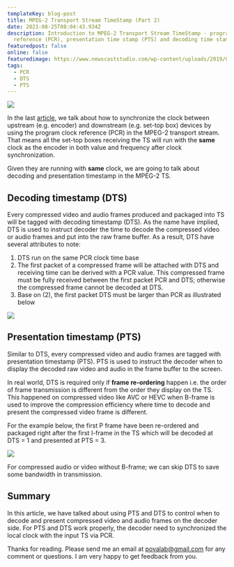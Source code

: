 ```yaml
---
templateKey: blog-post
title: MPEG-2 Transport Stream TimeStamp (Part 2)
date: 2021-08-25T08:04:43.934Z
description: Introduction to MPEG-2 Transport Stream TimeStamp - program clock
  reference (PCR), presentation time stamp (PTS) and decoding time stamp (DTS).
featuredpost: false
online: false
featuredimage: https://www.newscaststudio.com/wp-content/uploads/2019/02/broadcast-automation-NCS.jpg
tags:
  - PCR
  - DTS
  - PTS
---
```

![](https://www.newscaststudio.com/wp-content/uploads/2019/02/broadcast-automation-NCS.jpg)

In the last [article](https://andy.povalab.com/blog/2021-08-23-mpeg-2-transport-stream-timestamp-part-1/), we talk about how to synchronize the clock between upstream (e.g. encoder) and downstream (e.g. set-top box) devices by using the program clock reference (PCR) in the MPEG-2 transport stream. That means all the set-top boxes receiving the TS will run with the **same** clock as the encoder in both value and frequency after clock synchronization.

Given they are running with **same** clock, we are going to talk about decoding and presentation timestamp in the MPEG-2 TS.

## Decoding timestamp (DTS)

Every compressed video and audio frames produced and packaged into TS will be tagged with decoding timestamp (DTS). As the name have implied, DTS is used to instruct decoder the time to decode the compressed video or audio frames and put into the raw frame buffer. As a result, DTS have several attributes to note:

1. DTS run on the same PCR clock time base
2. The first packet of a compressed frame will be attached with DTS and receiving time can be derived with a PCR value. This compressed frame must be fully received between the first packet PCR and DTS; otherwise the compressed frame cannot be decoded at DTS.
3. Base on (2), the first packet DTS must be larger than PCR as illustrated below

![](https://d3i71xaburhd42.cloudfront.net/2d26e07fe9d8c3b881a2334e3f53761d374456ed/4-Figure5-1.png)

## Presentation timestamp (PTS)

Similar to DTS, every compressed video and audio frames are tagged with presentation timestamp (PTS). PTS is used to instruct the decoder when to display the decoded raw video and audio in the frame buffer to the screen.

In real world, DTS is required only if **frame re-ordering** happen i.e. the order of frame transmission is different from the order they display on the TS. This happened on compressed video like AVC or HEVC when B-frame is used to improve the compression efficiency where time to decode and present the compressed video frame is different.

For the example below, the first P frame have been re-ordered and packaged right after the first I-frame in the TS which will be decoded at DTS = 1 and presented at PTS = 3.

![](https://1.bp.blogspot.com/-USpO9dddbRo/Xx9-vt7sJdI/AAAAAAAAGKA/5YrWd2dWoMAF8eZfFftKoxEF-tep5nqMQCLcBGAsYHQ/s1600/ts.jpg)

For compressed audio or video without B-frame; we can skip DTS to save some bandwidth in transmission.

## Summary

In this article, we have talked about using PTS and DTS to control when to decode and present compressed video and audio frames on the decoder side. For PTS and DTS work properly, the decoder need to synchronized the local clock with the input TS via PCR.

Thanks for reading. Please send me an email at povalab@gmail.com for any comment or questions. I am very happy to get feedback from you.
